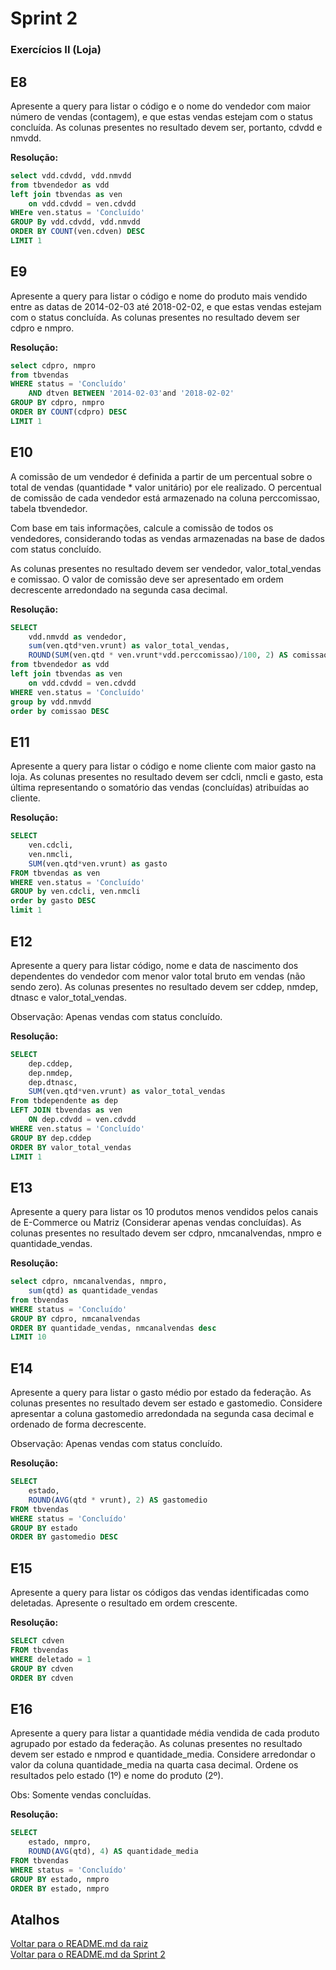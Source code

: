 # Sprint 2

### Exercícios II (Loja)

## E8
Apresente a query para listar o código e o nome do vendedor com maior número de vendas (contagem), e que estas vendas estejam com o status concluída.  As colunas presentes no resultado devem ser, portanto, cdvdd e nmvdd.

**Resolução:**

```sql
select vdd.cdvdd, vdd.nmvdd
from tbvendedor as vdd
left join tbvendas as ven
	on vdd.cdvdd = ven.cdvdd
WHEre ven.status = 'Concluído'
GROUP By vdd.cdvdd, vdd.nmvdd
ORDER BY COUNT(ven.cdven) DESC
LIMIT 1
```

## E9
Apresente a query para listar o código e nome do produto mais vendido entre as datas de 2014-02-03 até 2018-02-02, e que estas vendas estejam com o status concluída. As colunas presentes no resultado devem ser cdpro e nmpro.

**Resolução:**

```sql
select cdpro, nmpro
from tbvendas
WHERE status = 'Concluído'
	AND dtven BETWEEN '2014-02-03'and '2018-02-02'
GROUP BY cdpro, nmpro
ORDER BY COUNT(cdpro) DESC
LIMIT 1
```
## E10
A comissão de um vendedor é definida a partir de um percentual sobre o total de vendas (quantidade * valor unitário) por ele realizado. O percentual de comissão de cada vendedor está armazenado na coluna perccomissao, tabela tbvendedor. 

Com base em tais informações, calcule a comissão de todos os vendedores, considerando todas as vendas armazenadas na base de dados com status concluído.

As colunas presentes no resultado devem ser vendedor, valor_total_vendas e comissao. O valor de comissão deve ser apresentado em ordem decrescente arredondado na segunda casa decimal.

**Resolução:**

```sql
SELECT
	vdd.nmvdd as vendedor,
    sum(ven.qtd*ven.vrunt) as valor_total_vendas,
    ROUND(SUM(ven.qtd * ven.vrunt*vdd.perccomissao)/100, 2) AS comissao
from tbvendedor as vdd
left join tbvendas as ven
	on vdd.cdvdd = ven.cdvdd
WHERE ven.status = 'Concluído'
group by vdd.nmvdd
order by comissao DESC
```

## E11
Apresente a query para listar o código e nome cliente com maior gasto na loja. As colunas presentes no resultado devem ser cdcli, nmcli e gasto, esta última representando o somatório das vendas (concluídas) atribuídas ao cliente.

**Resolução:**

```sql
SELECT
	ven.cdcli,
    ven.nmcli,
    SUM(ven.qtd*ven.vrunt) as gasto
FROM tbvendas as ven
WHERE ven.status = 'Concluído'
GROUP by ven.cdcli, ven.nmcli
order by gasto DESC
limit 1
```

## E12
Apresente a query para listar código, nome e data de nascimento dos dependentes do vendedor com menor valor total bruto em vendas (não sendo zero). As colunas presentes no resultado devem ser cddep, nmdep, dtnasc e valor_total_vendas.


Observação: Apenas vendas com status concluído.

**Resolução:**

```sql
SELECT
	dep.cddep,
    dep.nmdep,
    dep.dtnasc,
    SUM(ven.qtd*ven.vrunt) as valor_total_vendas
From tbdependente as dep
LEFT JOIN tbvendas as ven
	ON dep.cdvdd = ven.cdvdd
WHERE ven.status = 'Concluído'
GROUP BY dep.cddep
ORDER BY valor_total_vendas
LIMIT 1
```

## E13
Apresente a query para listar os 10 produtos menos vendidos pelos canais de E-Commerce ou Matriz (Considerar apenas vendas concluídas).  As colunas presentes no resultado devem ser cdpro, nmcanalvendas, nmpro e quantidade_vendas.

**Resolução:**

```sql
select cdpro, nmcanalvendas, nmpro,
	sum(qtd) as quantidade_vendas
from tbvendas
WHERE status = 'Concluído'
GROUP BY cdpro, nmcanalvendas
ORDER BY quantidade_vendas, nmcanalvendas desc
LIMIT 10
```

## E14
Apresente a query para listar o gasto médio por estado da federação. As colunas presentes no resultado devem ser estado e gastomedio. Considere apresentar a coluna gastomedio arredondada na segunda casa decimal e ordenado de forma decrescente.

Observação: Apenas vendas com status concluído.

**Resolução:**

```sql
SELECT
    estado,
    ROUND(AVG(qtd * vrunt), 2) AS gastomedio
FROM tbvendas
WHERE status = 'Concluído'
GROUP BY estado
ORDER BY gastomedio DESC
```

## E15
Apresente a query para listar os códigos das vendas identificadas como deletadas. Apresente o resultado em ordem crescente.

**Resolução:**

```sql
SELECT cdven
FROM tbvendas
WHERE deletado = 1
GROUP BY cdven
ORDER BY cdven
```

## E16
Apresente a query para listar a quantidade média vendida de cada produto agrupado por estado da federação. As colunas presentes no resultado devem ser estado e nmprod e quantidade_media. Considere arredondar o valor da coluna quantidade_media na quarta casa decimal. Ordene os resultados pelo estado (1º) e nome do produto (2º).

Obs: Somente vendas concluídas.

**Resolução:**

```sql
SELECT
    estado, nmpro,
    ROUND(AVG(qtd), 4) AS quantidade_media
FROM tbvendas
WHERE status = 'Concluído'
GROUP BY estado, nmpro
ORDER BY estado, nmpro
```
## Atalhos
[Voltar para o README.md da raiz](/README.md)\
[Voltar para o README.md da Sprint 2](/Sprint%202/README.md)
